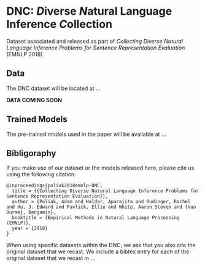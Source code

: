 # DNC: *D*iverse *N*atural Language Inference *C*ollection

Dataset associated and released as part of *Collecting Diverse Natural Language Inference Problems for Sentence Representation Evaluation* (EMNLP 2018)

## Data
The DNC dataset will be located at ...

**DATA COMING SOON**

## Trained Models
The pre-trained models used in the paper will be available at ...

## Bibligoraphy

If you make use of our dataset or the models released here, please cite us using the following citation:

```
@inproceedings{poliak2018emnlp-DNC,
  title = {{Collecting Diverse Natural Language Inference Problems for Sentence Representation Evaluation}},
  author = {Poliak, Adam and Haldar, Aparajita and Rudinger, Rachel and Hu, J. Edward and Pavlick, Ellie and White, Aaron Steven and {Van Durme}, Benjamin},
  booktitle = {Empirical Methods in Natural Language Processing (EMNLP)},
  year = {2018}
}
```

When using specific datasets within the DNC, we ask that you also cite the original dataset that we recast. We include a bibtex entry for each of the original dataset that we recast in ...
